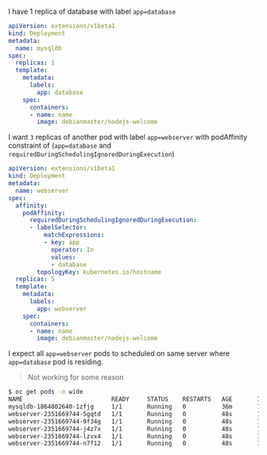 I have 1 replica of database with label `app=database`  
```yaml
apiVersion: extensions/v1beta1
kind: Deployment
metadata:
  name: mysqldb
spec:
  replicas: 1
  template:
    metadata:
      labels:
        app: database
    spec:
      containers:
      - name: name
        image: debianmaster/nodejs-welcome
 ```

I want `3` replicas of another pod with label `app=webserver` with podAffinity constraint of (`app=database` and `requiredDuringSchedulingIgnoredDuringExecution`)   

```yaml
apiVersion: extensions/v1beta1
kind: Deployment
metadata:
  name: webserver
spec:
  affinity:
    podAffinity:
      requiredDuringSchedulingIgnoredDuringExecution:
      - labelSelector:
          matchExpressions:
          - key: app
            operator: In
            values:
            - database
        topologyKey: kubernetes.io/hostname
  replicas: 5
  template:
    metadata:
      labels:
        app: webserver
    spec:
      containers:
      - name: name
        image: debianmaster/nodejs-welcome
 ```

I expect all `app=webserver` pods to scheduled on same server where `app=database` pod is residing.
> Not working for some reason

```sh
$ oc get pods -o wide
NAME                         READY     STATUS    RESTARTS   AGE       IP            NODE
mysqldb-1864802640-1zfjg     1/1       Running   0          36m       10.130.0.67   node1.example.com
webserver-2351669744-5gqtd   1/1       Running   0          48s       10.131.0.51   node2.example.com
webserver-2351669744-9f34g   1/1       Running   0          48s       10.130.0.72   node1.example.com
webserver-2351669744-j4z7x   1/1       Running   0          48s       10.130.0.73   node1.example.com
webserver-2351669744-lzvx4   1/1       Running   0          48s       10.128.2.50   node3.example.com
webserver-2351669744-n7f12   1/1       Running   0          48s       10.128.2.51   node3.example.com

```
